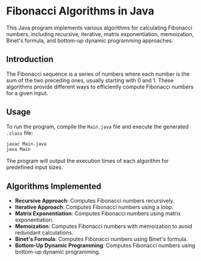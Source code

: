 # Fibonacci Algorithms in Java

This Java program implements various algorithms for calculating Fibonacci numbers, including recursive, iterative, matrix exponentiation, memoization, Binet's formula, and bottom-up dynamic programming approaches.

## Introduction

The Fibonacci sequence is a series of numbers where each number is the sum of the two preceding ones, usually starting with 0 and 1. These algorithms provide different ways to efficiently compute Fibonacci numbers for a given input.

## Usage

To run the program, compile the `Main.java` file and execute the generated `.class` file:

```bash
javac Main.java
java Main
```

The program will output the execution times of each algorithm for predefined input sizes.

## Algorithms Implemented

- **Recursive Approach**: Computes Fibonacci numbers recursively.
- **Iterative Approach**: Computes Fibonacci numbers using a loop.
- **Matrix Exponentiation**: Computes Fibonacci numbers using matrix exponentiation.
- **Memoization**: Computes Fibonacci numbers with memoization to avoid redundant calculations.
- **Binet's Formula**: Computes Fibonacci numbers using Binet's formula.
- **Bottom-Up Dynamic Programming**: Computes Fibonacci numbers using bottom-up dynamic programming.
